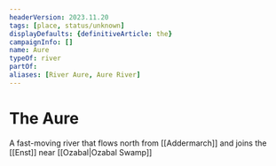 ```yaml
---
headerVersion: 2023.11.20
tags: [place, status/unknown]
displayDefaults: {definitiveArticle: the}
campaignInfo: []
name: Aure
typeOf: river
partOf:
aliases: [River Aure, Aure River]
---
```

# The Aure

A fast-moving river that flows north from [[Addermarch]] and joins the [[Enst]] near [[Ozabal|Ozabal Swamp]]